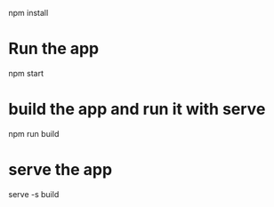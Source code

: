 npm install


# Run the app
npm start


# build the app and run it with serve
npm run build

# serve the app
serve -s build